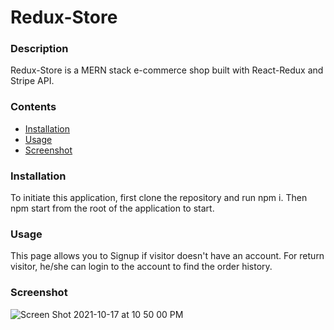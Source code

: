 # Redux-Store

### Description
Redux-Store is a MERN stack e-commerce shop built with React-Redux and Stripe API.

### Contents
- [Installation](#Installation)
- [Usage](#Usage)
- [Screenshot](#Screenshot)

### Installation
To initiate this application, first clone the repository and run npm i. Then npm start from the root of the application to start.

### Usage
This page allows you to Signup if visitor doesn't have an account. For return visitor, he/she can login to the account to find the order history. 

### Screenshot
![Screen Shot 2021-10-17 at 10 50 00 PM](https://user-images.githubusercontent.com/30817557/137679085-3558722d-46de-43c6-be0c-03d691eca719.png)
